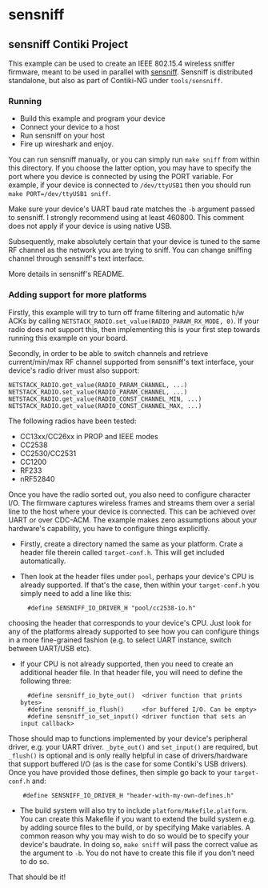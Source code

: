 # sensniff

## sensniff Contiki Project

This example can be used to create an IEEE 802.15.4 wireless sniffer firmware,
meant to be used in parallel with
[sensniff](https://github.com/g-oikonomou/sensniff). Sensniff is distributed
standalone, but also as part of Contiki-NG under `tools/sensniff`.

### Running

* Build this example and program your device
* Connect your device to a host
* Run sensniff on your host
* Fire up wireshark and enjoy.

You can run sensniff manually, or you can simply run `make sniff` from within
this directory. If you choose the latter option, you may have to specify the
port where you device is connected by using the PORT variable. For example, if
your device is connected to `/dev/ttyUSB1` then you should run
`make PORT=/dev/ttyUSB1 sniff`.

Make sure your device's UART baud rate matches the `-b` argument passed to
sensniff. I strongly recommend using at least 460800. This comment does not
apply if your device is using native USB.

Subsequently, make absolutely certain that your device is tuned to the same RF
channel as the network you are trying to sniff. You can change sniffing channel
through sensniff's text interface.

More details in sensniff's README.

### Adding support for more platforms

Firstly, this example will try to turn off frame filtering and automatic h/w
ACKs by calling `NETSTACK_RADIO.set_value(RADIO_PARAM_RX_MODE, 0)`. If your
radio does not support this, then implementing this is your first step towards
running this example on your board.

Secondly, in order to be able to switch channels and retrieve current/min/max
RF channel supported from sensniff's text interface, your device's radio driver
must also support:

    NETSTACK_RADIO.get_value(RADIO_PARAM_CHANNEL, ...)
    NETSTACK_RADIO.set_value(RADIO_PARAM_CHANNEL, ...)
    NETSTACK_RADIO.get_value(RADIO_CONST_CHANNEL_MIN, ...)
    NETSTACK_RADIO.get_value(RADIO_CONST_CHANNEL_MAX, ...)

The following radios have been tested:

* CC13xx/CC26xx in PROP and IEEE modes
* CC2538
* CC2530/CC2531
* CC1200
* RF233
* nRF52840

Once you have the radio sorted out, you also need to configure character I/O.
The firmware captures wireless frames and streams them over a serial line to
the host where your device is connected. This can be achieved over UART or over
CDC-ACM. The example makes zero assumptions about your hardware's capability,
you have to configure things explicitly.

* Firstly, create a directory named the same as your platform. Crate a header
file therein called `target-conf.h`. This will get included automatically.
* Then look at the header files under `pool`, perhaps your device's CPU is
already supported. If that's the case, then within your `target-conf.h` you
simply need to add a line like this:

        #define SENSNIFF_IO_DRIVER_H "pool/cc2538-io.h"
    
choosing the header that corresponds to your device's CPU. Just look for any of
the platforms already supported to see how you can configure things in a more
fine-grained fashion (e.g. to select UART instance, switch between UART/USB
etc).

* If your CPU is not already supported, then you need to create an additional
header file. In that header file, you will need to define the following three:

        #define sensniff_io_byte_out()  <driver function that prints bytes>
        #define sensniff_io_flush()     <for buffered I/O. Can be empty>
        #define sensniff_io_set_input() <driver function that sets an input callback>

Those should map to functions implemented by your device's peripheral driver,
e.g. your UART driver. `_byte_out()` and `set_input()` are required, but
`_flush()` is optional and is only really helpful in case of drivers/hardware
that support buffered I/O (as is the case for some Contiki's USB drivers). Once
you have provided those defines, then simple go back to your `target-conf.h`
and:

        #define SENSNIFF_IO_DRIVER_H "header-with-my-own-defines.h"

* The build system will also try to include `platform/Makefile.platform`. You
can create this Makefile if you want to extend the build system e.g. by adding
source files to the build, or by specifying Make variables. A common reason why
you may wish to do so would be to specify your device's baudrate. In doing so,
`make sniff` will pass the correct value as the argument to `-b`. You do not
have to create this file if you don't need to do so.

That should be it!


